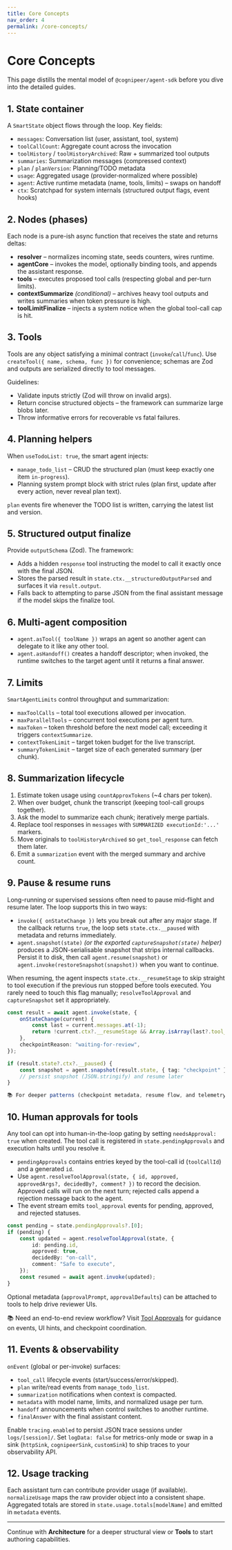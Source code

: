 ```yaml
---
title: Core Concepts
nav_order: 4
permalink: /core-concepts/
---
```


# Core Concepts

This page distills the mental model of `@cognipeer/agent-sdk` before you dive into the detailed guides.

## 1. State container
A `SmartState` object flows through the loop. Key fields:
- `messages`: Conversation list (user, assistant, tool, system)
- `toolCallCount`: Aggregate count across the invocation
- `toolHistory` / `toolHistoryArchived`: Raw + summarized tool outputs
- `summaries`: Summarization messages (compressed context)
- `plan` / `planVersion`: Planning/TODO metadata
- `usage`: Aggregated usage (provider‐normalized where possible)
- `agent`: Active runtime metadata (name, tools, limits) – swaps on handoff
- `ctx`: Scratchpad for system internals (structured output flags, event hooks)

## 2. Nodes (phases)
Each node is a pure-ish async function that receives the state and returns deltas:
- **resolver** – normalizes incoming state, seeds counters, wires runtime.
- **agentCore** – invokes the model, optionally binding tools, and appends the assistant response.
- **tools** – executes proposed tool calls (respecting global and per-turn limits).
- **contextSummarize** *(conditional)* – archives heavy tool outputs and writes summaries when token pressure is high.
- **toolLimitFinalize** – injects a system notice when the global tool-call cap is hit.

## 3. Tools

Tools are any object satisfying a minimal contract (`invoke`/`call`/`func`). Use `createTool({ name, schema, func })` for convenience; schemas are Zod and outputs are serialized directly to tool messages.

Guidelines:
- Validate inputs strictly (Zod will throw on invalid args).
- Return concise structured objects – the framework can summarize large blobs later.
- Throw informative errors for recoverable vs fatal failures.

## 4. Planning helpers

When `useTodoList: true`, the smart agent injects:
- `manage_todo_list` – CRUD the structured plan (must keep exactly one item `in-progress`).
- Planning system prompt block with strict rules (plan first, update after every action, never reveal plan text).

`plan` events fire whenever the TODO list is written, carrying the latest list and version.

## 5. Structured output finalize

Provide `outputSchema` (Zod). The framework:
- Adds a hidden `response` tool instructing the model to call it exactly once with the final JSON.
- Stores the parsed result in `state.ctx.__structuredOutputParsed` and surfaces it via `result.output`.
- Falls back to attempting to parse JSON from the final assistant message if the model skips the finalize tool.

## 6. Multi-agent composition
- `agent.asTool({ toolName })` wraps an agent so another agent can delegate to it like any other tool.
- `agent.asHandoff()` creates a handoff descriptor; when invoked, the runtime switches to the target agent until it returns a final answer.

## 7. Limits

`SmartAgentLimits` control throughput and summarization:
- `maxToolCalls` – total tool executions allowed per invocation.
- `maxParallelTools` – concurrent tool executions per agent turn.
- `maxToken` – token threshold before the next model call; exceeding it triggers `contextSummarize`.
- `contextTokenLimit` – target token budget for the live transcript.
- `summaryTokenLimit` – target size of each generated summary (per chunk).

## 8. Summarization lifecycle
1. Estimate token usage using `countApproxTokens` (~4 chars per token).
2. When over budget, chunk the transcript (keeping tool-call groups together).
3. Ask the model to summarize each chunk; iteratively merge partials.
4. Replace tool responses in `messages` with `SUMMARIZED executionId:'...'` markers.
5. Move originals to `toolHistoryArchived` so `get_tool_response` can fetch them later.
6. Emit a `summarization` event with the merged summary and archive count.

## 9. Pause & resume runs

Long-running or supervised sessions often need to pause mid-flight and resume later. The loop supports this in two ways:

- `invoke({ onStateChange })` lets you break out after any major stage. If the callback returns `true`, the loop sets `state.ctx.__paused` with metadata and returns immediately.
- `agent.snapshot(state)` *(or the exported `captureSnapshot(state)` helper)* produces a JSON-serialisable snapshot that strips internal callbacks. Persist it to disk, then call `agent.resume(snapshot)` or `agent.invoke(restoreSnapshot(snapshot))` when you want to continue.

When resuming, the agent inspects `state.ctx.__resumeStage` to skip straight to tool execution if the previous run stopped before tools executed. You rarely need to touch this flag manually; `resolveToolApproval` and `captureSnapshot` set it appropriately.

```ts
const result = await agent.invoke(state, {
	onStateChange(current) {
		const last = current.messages.at(-1);
		return !current.ctx?.__resumeStage && Array.isArray(last?.tool_calls);
	},
	checkpointReason: "waiting-for-review",
});

if (result.state?.ctx?.__paused) {
	const snapshot = agent.snapshot(result.state, { tag: "checkpoint" });
	// persist snapshot (JSON.stringify) and resume later
}

📚 For deeper patterns (checkpoint metadata, resume flow, and telemetry ideas) see [State Management](/state-management/).
```

## 10. Human approvals for tools

Any tool can opt into human-in-the-loop gating by setting `needsApproval: true` when created. The tool call is registered in `state.pendingApprovals` and execution halts until you resolve it.

- `pendingApprovals` contains entries keyed by the tool-call id (`toolCallId`) and a generated `id`.
- Use `agent.resolveToolApproval(state, { id, approved, approvedArgs?, decidedBy?, comment? })` to record the decision. Approved calls will run on the next turn; rejected calls append a rejection message back to the agent.
- The event stream emits `tool_approval` events for pending, approved, and rejected statuses.

```ts
const pending = state.pendingApprovals?.[0];
if (pending) {
	const updated = agent.resolveToolApproval(state, {
		id: pending.id,
		approved: true,
		decidedBy: "on-call",
		comment: "Safe to execute",
	});
	const resumed = await agent.invoke(updated);
}
```

Optional metadata (`approvalPrompt`, `approvalDefaults`) can be attached to tools to help drive reviewer UIs.

📚 Need an end-to-end review workflow? Visit [Tool Approvals](/tool-approvals/) for guidance on events, UI hints, and checkpoint coordination.

## 11. Events & observability

`onEvent` (global or per-invoke) surfaces:
- `tool_call` lifecycle events (start/success/error/skipped).
- `plan` write/read events from `manage_todo_list`.
- `summarization` notifications when context is compacted.
- `metadata` with model name, limits, and normalized usage per turn.
- `handoff` announcements when control switches to another runtime.
- `finalAnswer` with the final assistant content.

Enable `tracing.enabled` to persist JSON trace sessions under `logs/[session]/`. Set `logData: false` for metrics-only mode or swap in a sink (`httpSink`, `cognipeerSink`, `customSink`) to ship traces to your observability API.

## 12. Usage tracking

Each assistant turn can contribute provider usage (if available). `normalizeUsage` maps the raw provider object into a consistent shape. Aggregated totals are stored in `state.usage.totals[modelName]` and emitted in `metadata` events.

---
Continue with **Architecture** for a deeper structural view or **Tools** to start authoring capabilities.
